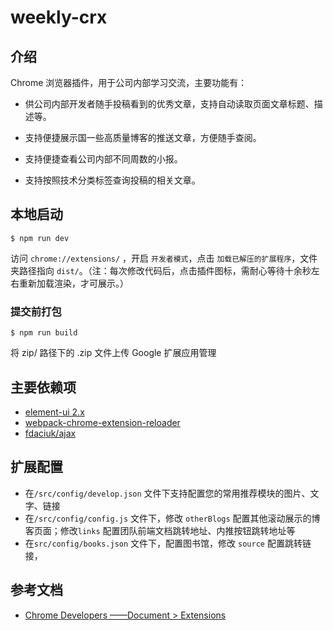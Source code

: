 # weekly-crx

## 介绍

Chrome 浏览器插件，用于公司内部学习交流，主要功能有：

- 供公司内部开发者随手投稿看到的优秀文章，支持自动读取页面文章标题、描述等。

- 支持便捷展示国一些高质量博客的推送文章，方便随手查阅。

- 支持便捷查看公司内部不同周数的小报。

- 支持按照技术分类标签查询投稿的相关文章。

## 本地启动

```
$ npm run dev
```

访问 `chrome://extensions/` ，开启 `开发者模式`，点击 `加载已解压的扩展程序`，文件夹路径指向 `dist/`。（注：每次修改代码后，点击插件图标，需耐心等待十余秒左右重新加载渲染，才可展示。）

### 提交前打包

```
$ npm run build
```

将 zip/ 路径下的 .zip 文件上传 Google 扩展应用管理

## 主要依赖项

- [element-ui 2.x](https://www.npmjs.com/package/html-webpack-plugin)
- [webpack-chrome-extension-reloader](https://www.npmjs.com/package/webpack-chrome-extension-reloader)
- [fdaciuk/ajax](https://github.com/fdaciuk/ajax)

## 扩展配置

- 在`/src/config/develop.json` 文件下支持配置您的常用推荐模块的图片、文字、链接
- 在`/src/config/config.js` 文件下，修改 `otherBlogs` 配置其他滚动展示的博客页面；修改`links` 配置团队前端文档跳转地址、内推按钮跳转地址等
- 在`src/config/books.json` 文件下，配置图书馆，修改 `source` 配置跳转链接，

## 参考文档

- [Chrome Developers ——Document > Extensions](https://developer.chrome.com/docs/extensions/mv3/getstarted/)
